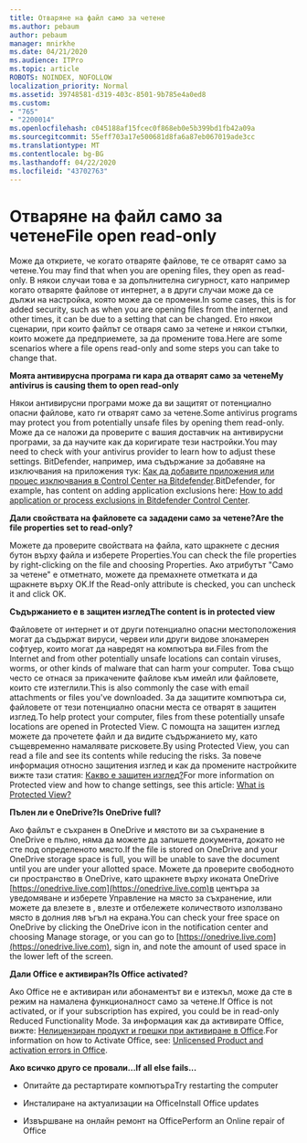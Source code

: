 ```yaml
---
title: Отваряне на файл само за четене
ms.author: pebaum
author: pebaum
manager: mnirkhe
ms.date: 04/21/2020
ms.audience: ITPro
ms.topic: article
ROBOTS: NOINDEX, NOFOLLOW
localization_priority: Normal
ms.assetid: 39748581-d319-403c-8501-9b785e4a0ed8
ms.custom:
- "765"
- "2200014"
ms.openlocfilehash: c045188af15fcec0f868eb0e5b399bd1fb42a09a
ms.sourcegitcommit: 55eff703a17e500681d8fa6a87eb067019ade3cc
ms.translationtype: MT
ms.contentlocale: bg-BG
ms.lasthandoff: 04/22/2020
ms.locfileid: "43702763"
---
```

# <a name="file-open-read-only"></a><span data-ttu-id="0e170-102">Отваряне на файл само за четене</span><span class="sxs-lookup"><span data-stu-id="0e170-102">File open read-only</span></span>

<span data-ttu-id="0e170-103">Може да откриете, че когато отваряте файлове, те се отварят само за четене.</span><span class="sxs-lookup"><span data-stu-id="0e170-103">You may find that when you are opening files, they open as read-only.</span></span> <span data-ttu-id="0e170-104">В някои случаи това е за допълнителна сигурност, като например когато отваряте файлове от интернет, а в други случаи може да се дължи на настройка, която може да се промени.</span><span class="sxs-lookup"><span data-stu-id="0e170-104">In some cases, this is for added security, such as when you are opening files from the internet, and other times, it can be due to a setting that can be changed.</span></span> <span data-ttu-id="0e170-105">Ето някои сценарии, при които файлът се отваря само за четене и някои стъпки, които можете да предприемете, за да промените това.</span><span class="sxs-lookup"><span data-stu-id="0e170-105">Here are some scenarios where a file opens read-only and some steps you can take to change that.</span></span>
  
 <span data-ttu-id="0e170-106">**Моята антивирусна програма ги кара да отварят само за четене**</span><span class="sxs-lookup"><span data-stu-id="0e170-106">**My antivirus is causing them to open read-only**</span></span>
  
<span data-ttu-id="0e170-107">Някои антивирусни програми може да ви защитят от потенциално опасни файлове, като ги отварят само за четене.</span><span class="sxs-lookup"><span data-stu-id="0e170-107">Some antivirus programs may protect you from potentially unsafe files by opening them read-only.</span></span> <span data-ttu-id="0e170-108">Може да се наложи да проверите с вашия доставчик на антивирусни програми, за да научите как да коригирате тези настройки.</span><span class="sxs-lookup"><span data-stu-id="0e170-108">You may need to check with your antivirus provider to learn how to adjust these settings.</span></span> <span data-ttu-id="0e170-109">BitDefender, например, има съдържание за добавяне на изключвания на приложения тук: [Как да добавите приложения или процес изключвания в Control Center на Bitdefender](https://aka.ms/AA6098i).</span><span class="sxs-lookup"><span data-stu-id="0e170-109">BitDefender, for example, has content on adding application exclusions here: [How to add application or process exclusions in Bitdefender Control Center](https://aka.ms/AA6098i).</span></span>
  
 <span data-ttu-id="0e170-110">**Дали свойствата на файловете са зададени само за четене?**</span><span class="sxs-lookup"><span data-stu-id="0e170-110">**Are the file properties set to read-only?**</span></span>
  
<span data-ttu-id="0e170-111">Можете да проверите свойствата на файла, като щракнете с десния бутон върху файла и изберете Properties.</span><span class="sxs-lookup"><span data-stu-id="0e170-111">You can check the file properties by right-clicking on the file and choosing Properties.</span></span> <span data-ttu-id="0e170-112">Ако атрибутът "Само за четене" е отметнато, можете да премахнете отметката и да щракнете върху OK.</span><span class="sxs-lookup"><span data-stu-id="0e170-112">If the Read-only attribute is checked, you can uncheck it and click OK.</span></span>
  
 <span data-ttu-id="0e170-113">**Съдържанието е в защитен изглед**</span><span class="sxs-lookup"><span data-stu-id="0e170-113">**The content is in protected view**</span></span>
  
<span data-ttu-id="0e170-114">Файловете от интернет и от други потенциално опасни местоположения могат да съдържат вируси, червеи или други видове злонамерен софтуер, които могат да навредят на компютъра ви.</span><span class="sxs-lookup"><span data-stu-id="0e170-114">Files from the Internet and from other potentially unsafe locations can contain viruses, worms, or other kinds of malware that can harm your computer.</span></span> <span data-ttu-id="0e170-115">Това също често се отнася за прикачените файлове към имейл или файловете, които сте изтеглили.</span><span class="sxs-lookup"><span data-stu-id="0e170-115">This is also commonly the case with email attachments or files you've downloaded.</span></span> <span data-ttu-id="0e170-116">За да защитите компютъра си, файловете от тези потенциално опасни места се отварят в защитен изглед.</span><span class="sxs-lookup"><span data-stu-id="0e170-116">To help protect your computer, files from these potentially unsafe locations are opened in Protected View.</span></span> <span data-ttu-id="0e170-117">С помощта на защитен изглед можете да прочетете файл и да видите съдържанието му, като същевременно намалявате рисковете.</span><span class="sxs-lookup"><span data-stu-id="0e170-117">By using Protected View, you can read a file and see its contents while reducing the risks.</span></span> <span data-ttu-id="0e170-118">За повече информация относно защитения изглед и как да промените настройките вижте тази статия: [Какво е защитен изглед?](https://support.office.com/article/d6f09ac7-e6b9-4495-8e43-2bbcdbcb6653)</span><span class="sxs-lookup"><span data-stu-id="0e170-118">For more information on Protected view and how to change settings, see this article: [What is Protected View?](https://support.office.com/article/d6f09ac7-e6b9-4495-8e43-2bbcdbcb6653)</span></span>
  
 <span data-ttu-id="0e170-119">**Пълен ли е OneDrive?**</span><span class="sxs-lookup"><span data-stu-id="0e170-119">**Is OneDrive full?**</span></span>
  
<span data-ttu-id="0e170-120">Ако файлът е съхранен в OneDrive и мястото ви за съхранение в OneDrive е пълно, няма да можете да запишете документа, докато не сте под определеното място.</span><span class="sxs-lookup"><span data-stu-id="0e170-120">If the file is stored on OneDrive and your OneDrive storage space is full, you will be unable to save the document until you are under your allotted space.</span></span> <span data-ttu-id="0e170-121">Можете да проверите свободното си пространство в OneDrive, като щракнете върху иконата OneDrive [https://onedrive.live.com](https://onedrive.live.com)в центъра за уведомяване и изберете Управление на място за съхранение, или можете да влезете в , влезте и отбележете количеството използвано място в долния ляв ъгъл на екрана.</span><span class="sxs-lookup"><span data-stu-id="0e170-121">You can check your free space on OneDrive by clicking the OneDrive icon in the notification center and choosing Manage storage, or you can go to [https://onedrive.live.com](https://onedrive.live.com), sign in, and note the amount of used space in the lower left of the screen.</span></span>
  
 <span data-ttu-id="0e170-122">**Дали Office е активиран?**</span><span class="sxs-lookup"><span data-stu-id="0e170-122">**Is Office activated?**</span></span>
  
<span data-ttu-id="0e170-123">Ако Office не е активиран или абонаментът ви е изтекъл, може да сте в режим на намалена функционалност само за четене.</span><span class="sxs-lookup"><span data-stu-id="0e170-123">If Office is not activated, or if your subscription has expired, you could be in read-only Reduced Functionality Mode.</span></span> <span data-ttu-id="0e170-124">За информация как да активирате Office, вижте: [Нелицензиран продукт и грешки при активиране в Office](https://support.office.com/article/0d23d3c0-c19c-4b2f-9845-5344fedc4380).</span><span class="sxs-lookup"><span data-stu-id="0e170-124">For information on how to Activate Office, see: [Unlicensed Product and activation errors in Office](https://support.office.com/article/0d23d3c0-c19c-4b2f-9845-5344fedc4380).</span></span>
  
 <span data-ttu-id="0e170-125">**Ако всичко друго се провали...**</span><span class="sxs-lookup"><span data-stu-id="0e170-125">**If all else fails...**</span></span>
  
- <span data-ttu-id="0e170-126">Опитайте да рестартирате компютъра</span><span class="sxs-lookup"><span data-stu-id="0e170-126">Try restarting the computer</span></span>
    
- <span data-ttu-id="0e170-127">Инсталиране на актуализации на Office</span><span class="sxs-lookup"><span data-stu-id="0e170-127">Install Office updates</span></span>
    
- <span data-ttu-id="0e170-128">Извършване на онлайн ремонт на Office</span><span class="sxs-lookup"><span data-stu-id="0e170-128">Perform an Online repair of Office</span></span>
    

